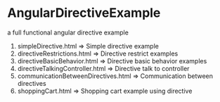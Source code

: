 # AngularDirectiveExample
a full functional angular directive example

1. simpleDirective.html	                => Simple directive example
2. directiveRestrictions.html	        => Directive restrict examples
3. directiveBasicBehavior.html	        => Directive basic behavior examples
4. directiveTalkingController.html      => Directive talk to controller
5. communicationBetweenDirectives.html  => Communication between directives
6. shoppingCart.html	                => Shopping cart example using directive

